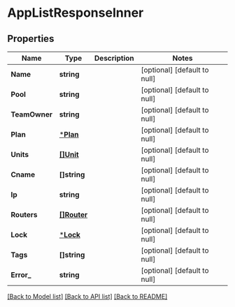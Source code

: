 # AppListResponseInner

## Properties
Name | Type | Description | Notes
------------ | ------------- | ------------- | -------------
**Name** | **string** |  | [optional] [default to null]
**Pool** | **string** |  | [optional] [default to null]
**TeamOwner** | **string** |  | [optional] [default to null]
**Plan** | [***Plan**](Plan.md) |  | [optional] [default to null]
**Units** | [**[]Unit**](Unit.md) |  | [optional] [default to null]
**Cname** | **[]string** |  | [optional] [default to null]
**Ip** | **string** |  | [optional] [default to null]
**Routers** | [**[]Router**](Router.md) |  | [optional] [default to null]
**Lock** | [***Lock**](Lock.md) |  | [optional] [default to null]
**Tags** | **[]string** |  | [optional] [default to null]
**Error_** | **string** |  | [optional] [default to null]

[[Back to Model list]](../README.md#documentation-for-models) [[Back to API list]](../README.md#documentation-for-api-endpoints) [[Back to README]](../README.md)


